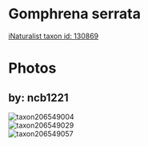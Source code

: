 
Gomphrena serrata
=================
  
[iNaturalist taxon id: 130869](https://www.inaturalist.org/taxa/130869)
# Photos

## by: ncb1221
  
![taxon206549004](https://inaturalist-open-data.s3.amazonaws.com/photos/221269333/medium.jpeg)  
![taxon206549029](https://inaturalist-open-data.s3.amazonaws.com/photos/221269371/medium.jpeg)  
![taxon206549057](https://inaturalist-open-data.s3.amazonaws.com/photos/221269411/medium.jpeg)